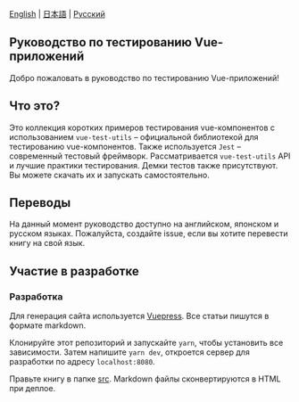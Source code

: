[English](https://github.com/lmiller1990/vue-testing-handbook#vue-testing-handbook) | [日本語](https://github.com/lmiller1990/vue-testing-handbook#vue-testing-handbook-1) | [Русский](https://github.com/webistomin/vue-testing-handbook/blob/master/README.ru.md)

## Руководство по тестированию Vue-приложений

Добро пожаловать в руководство по тестированию Vue-приложений!

## Что это?

Это коллекция коротких примеров тестирования vue-компонентов с использованием `vue-test-utils` – официальной библиотекой для тестированию vue-компонентов. Также используется `Jest` – современный тестовый фреймворк. Рассматривается `vue-test-utils` API и лучшие практики тестирования. Демки тестов также присутствуют. Вы можете скачать их и запускать самостоятельно.

## Переводы

На данный момент руководство доступно на английском, японском и русском языках. Пожалуйста, создайте issue, если вы хотите перевести книгу на свой язык.

## Участие в разработке 

### Разработка

Для генерация сайта используется [Vuepress](https://vuepress.vuejs.org/). Все статьи пишутся в формате markdown.

Клонируйте этот репозиторий и запускайте `yarn`, чтобы установить все зависимости. Затем напишите `yarn dev`, откроется сервер для разработки по адресу `localhost:8080`.

Правьте книгу в папке [src](https://github.com/lmiller1990/vue-testing-handbook/tree/master/src). Markdown файлы сконвертируются в HTML при деплое.
